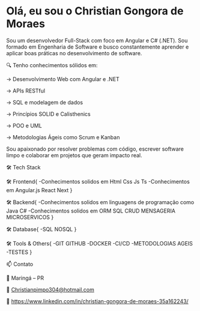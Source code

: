 <h1>Olá, eu sou o Christian Gongora de Moraes</h1>



Sou um desenvolvedor Full-Stack com foco em Angular e C# (.NET). Sou formado em Engenharia de Software e busco constantemente aprender e aplicar boas práticas no desenvolvimento de software.

🔍 Tenho conhecimentos sólidos em:

-> Desenvolvimento Web com Angular e .NET

-> APIs RESTful

-> SQL e modelagem de dados

-> Princípios SOLID e Calisthenics

-> POO e UML

-> Metodologias Ágeis como Scrum e Kanban

Sou apaixonado por resolver problemas com código, escrever software limpo e colaborar em projetos que geram impacto real.




🛠️ Tech Stack

🛠️ Frontend{
  -Conhecimentos solidos em Html Css Js Ts
  -Conhecimentos em Angular.js React Next
}

🛠️ Backend{
  -Conhecimentos solidos em linguagens de programação como Java C#
  -Conhecimentos solidos em ORM SQL CRUD MENSAGERIA MICROSERVICOS
}

🛠️ Database{
  -SQL NOSQL
}

🛠️ Tools & Others{
  -GIT GITHUB
  -DOCKER
  -CI/CD
  -METODOLOGIAS AGEIS
  -TESTES
}

📫 Contato

📍 Maringá – PR

📧 Christianpimpo304@hotmail.com

🔗 https://www.linkedin.com/in/christian-gongora-de-moraes-35a162243/

<!--
**ChristianGongoraDeMoraes/ChristianGongoraDeMoraes** is a ✨ _special_ ✨ repository because its `README.md` (this file) appears on your GitHub profile.

Here are some ideas to get you started:

- 🔭 I’m currently working on ...
- 🌱 I’m currently learning ...
- 👯 I’m looking to collaborate on ...
- 🤔 I’m looking for help with ...
- 💬 Ask me about ...
- 📫 How to reach me: ...
- 😄 Pronouns: ...
- ⚡ Fun fact: ...
-->
